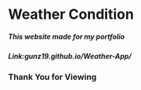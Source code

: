 <h1>Weather Condition</h1>
<h5>This website made for my portfolio</h5>
<h5> Link:gunz19.github.io/Weather-App/</h5>
<h3>Thank You for Viewing</h3>
